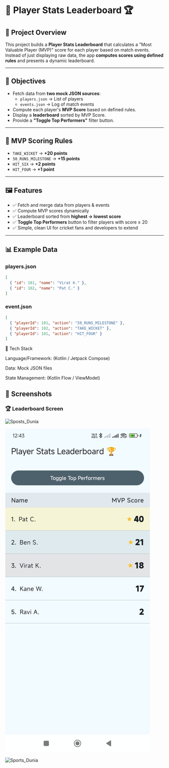 # 🏏 Player Stats Leaderboard 🏆

## 📌 Project Overview
This project builds a **Player Stats Leaderboard** that calculates a "Most Valuable Player (MVP)" score for each player based on match events.  
Instead of just displaying raw data, the app **computes scores using defined rules** and presents a dynamic leaderboard.  

---

## 🎯 Objectives
- Fetch data from **two mock JSON sources**:
  - `players.json` → List of players
  - `events.json` → Log of match events
- Compute each player's **MVP Score** based on defined rules.
- Display a **leaderboard** sorted by MVP Score.
- Provide a **"Toggle Top Performers"** filter button.

---

## 🧮 MVP Scoring Rules
- `TAKE_WICKET` → **+20 points**  
- `50_RUNS_MILESTONE` → **+15 points**  
- `HIT_SIX` → **+2 points**  
- `HIT_FOUR` → **+1 point**

---

## 🖼️ Features
- ✅ Fetch and merge data from players & events  
- ✅ Compute MVP scores dynamically  
- ✅ Leaderboard sorted from **highest → lowest score**  
- ✅ **Toggle Top Performers** button to filter players with score ≥ 20  
- ✅ Simple, clean UI for cricket fans and developers to extend  

---

## 📊 Example Data

### players.json
```json
[
  { "id": 101, "name": "Virat K." },
  { "id": 102, "name": "Pat C." }
]
```

### event.json
```json
[
  { "playerId": 101, "action": "50_RUNS_MILESTONE" },
  { "playerId": 102, "action": "TAKE_WICKET" },
  { "playerId": 101, "action": "HIT_FOUR" }
]
```

🚀 Tech Stack

Language/Framework: (Kotlin / Jetpack Compose)

Data: Mock JSON files

State Management: (Kotlin Flow / ViewModel)

## 📸 Screenshots

### 🏆 Leaderboard Screen
![Sposts_Dunia](screenshots/leaderboard.png)

![image alt](https://github.com/Nav563/Sports_Dunia/blob/21abbc0f23a4c57c2638e56866c58a3d72ab7f22/WhatsApp%20Image%202025-09-30%20at%2012.43.43.jpeg)

![Sports_Dunia]()
